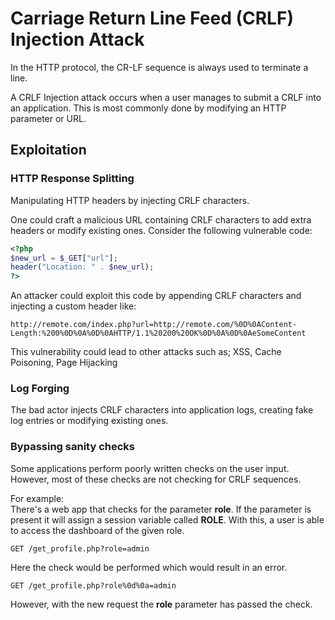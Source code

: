 # Carriage Return Line Feed (CRLF) Injection Attack
In the HTTP protocol, the CR-LF sequence is always used to terminate a line.

A CRLF Injection attack occurs when a user manages to submit a CRLF into an application. This is most commonly done by modifying an HTTP parameter or URL.


## Exploitation
### HTTP Response Splitting
Manipulating HTTP headers by injecting CRLF characters. 

One could craft a malicious URL containing CRLF characters to add extra headers or modify existing ones. Consider the following vulnerable code:
```php
<?php
$new_url = $_GET["url"];
header("Location: " . $new_url);
?>
```
An attacker could exploit this code by appending CRLF characters and injecting a custom header like:
```
http://remote.com/index.php?url=http://remote.com/%0D%0AContent-Length:%200%0D%0A%0D%0AHTTP/1.1%20200%20OK%0D%0A%0D%0AeSomeContent
```
This vulnerability could lead to other attacks such as; XSS, Cache Poisoning, Page Hijacking

### Log Forging
The bad actor injects CRLF characters into application logs, creating fake log entries or modifying existing ones.

### Bypassing sanity checks
Some applications perform poorly written checks on the user input.
However, most of these checks are not checking for CRLF sequences.

For example:            
There's a web app that checks for the parameter **role**. If the parameter is present it will
assign a session variable called **ROLE**. With this, a user is able to access the dashboard of the given role.
```
GET /get_profile.php?role=admin
```
Here the check would be performed which would result in an error.
```
GET /get_profile.php?role%0d%0a=admin
```
However, with the new request the **role** parameter has passed the check.

